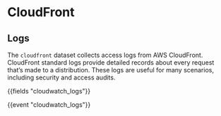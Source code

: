 # CloudFront

## Logs

The `cloudfront` dataset collects access logs from AWS CloudFront. CloudFront standard logs provide detailed records about every request that’s made to a distribution. These logs are useful for many scenarios, including security and access audits.

{{fields "cloudwatch_logs"}}

{{event "cloudwatch_logs"}}